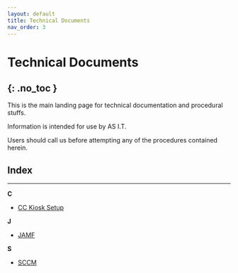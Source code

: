 ```yaml
---
layout: default
title: Technical Documents
nav_order: 3
---
```


# Technical Documents
{: .no_toc }
---

This is the main landing page for technical documentation and procedural stuffs.

Information is intended for use by AS I.T.

Users should call us before attempting any of the procedures contained herein.



## Index
---

**C**

- [CC Kiosk Setup](https://tanhenry1999.github.io/ex-user-guides/docs/tech-docs/cc-kiosk-setup/)

**J**

- [JAMF](https://tanhenry1999.github.io/ex-user-guides/docs/tech-docs/JAMF/)

**S**

- [SCCM](https://tanhenry1999.github.io/ex-user-guides/docs/user-docs/index.md.html)

